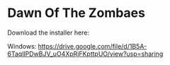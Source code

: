 # Dawn Of The Zombaes

Download the installer here: 

Windows: https://drive.google.com/file/d/1B5A-6TaqlIPDwBJV_uO4XpRjFKpttpUO/view?usp=sharing
